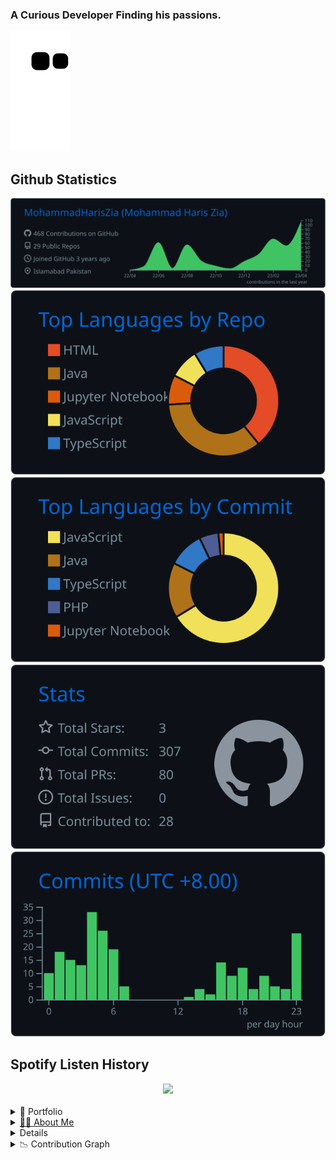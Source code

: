 <h3>A Curious Developer Finding his passions.</h3>

<a href="https://github.com/MohammadHarisZia">
    <img  src="https://github.com/MohammadHarisZia/MohammadHarisZia/raw/output/github-contribution-grid-snake.svg" alt="snake" />
</a>


## Github Statistics
<div align="center">
  <a href="https://github.com/MohammadHarisZia/MohammadHarisZia/blob/main/profile-summary-card-output/github_dark/0-profile-details.svg">
    <img src="https://github.com/MohammadHarisZia/MohammadHarisZia/blob/main/profile-summary-card-output/github_dark/0-profile-details.svg" alt="Mohammad Haris Zia Profile Card">
  </a>
  <a href="https://github.com/MohammadHarisZia/MohammadHarisZia/blob/main/profile-summary-card-output/github_dark/1-repos-per-language.svg">
    <img src="https://github.com/MohammadHarisZia/MohammadHarisZia/blob/main/profile-summary-card-output/github_dark/1-repos-per-language.svg" alt="Mohammad Haris Zia Profile Card">
  </a>
  <a href="https://github.com/MohammadHarisZia/MohammadHarisZia/blob/main/profile-summary-card-output/github_dark/2-most-commit-language.svg">
    <img src="https://github.com/MohammadHarisZia/MohammadHarisZia/blob/main/profile-summary-card-output/github_dark/2-most-commit-language.svg" alt="Mohammad Haris Zia Profile Card">
  </a>
  <a href="https://github.com/MohammadHarisZia/MohammadHarisZia/blob/main/profile-summary-card-output/github_dark/3-stats.svg">
    <img src="https://github.com/MohammadHarisZia/MohammadHarisZia/blob/main/profile-summary-card-output/github_dark/3-stats.svg" alt="Mohammad Haris Zia Profile Card">
  </a>
  <a href="https://github.com/MohammadHarisZia/MohammadHarisZia/blob/main/profile-summary-card-output/github_dark/4-productive-time.svg">
    <img src="https://github.com/MohammadHarisZia/MohammadHarisZia/blob/main/profile-summary-card-output/github_dark/4-productive-time.svg" alt="Mohammad Haris Zia Profile Card">
  </a>
</div>  
    

## Spotify Listen History
<div align="center">
    <img src="https://spotify-github-profile.vercel.app/api/view?   uid=ckyxmux1folfh6g5l0cm783kg&cover_image=true&theme=default&show_offline=false&background_color=121212&interchange=false&bar_color=53b14f&bar_color_cover=false" />
</div>  

<br/>  




 <details>
  <summary>🚀 Portfolio</summary>    
<a href="https://mohammadhariszia.vercel.app">
<img src="https://github.com/MohammadHarisZia/MohammadHarisZia/blob/main/assets/introduction.gif" alt="Hi, I'm Haris 👋 I'm a 🚀 Software developer 🚀 I ❤️ building products">
</details>
  
<details>
  <summary>😶‍🌫️ About Me</summary>     
    <div>
    <h2 align="center">😶‍🌫️ About Me</h2>
        <p>🔭 I’m currently working on <b>Typescript, Next JS</b></p>
        <p>🌱 I’m currently learning best practices of <b>Full Stack Development</b></p>
        <p>💬 Ask me about <b>Full Stack Product Developement, Machine learning and UX</b></p>
        <p>📄 Know about my experiences [https://drive.google.com/file/d/19lEMsAypkUBNhw0gAM24w0DKIapjyaaX/view?usp=sharing](https://drive.google.com/file/d/19lEMsAypkUBNhw0gAM24w0DKIapjyaaX/view?usp=sharing)</p>
        <p>⚡ Fun fact <b>I think I can do it all</b></p>
    </div>
 </details>


<details>
  <summary>🤖 Details</summary>     

<h3 align="left">Connect with me:</h3>
<p align="left">
<a href="https://codepen.io/mohammadhariszia" target="blank"><img align="center" src="https://raw.githubusercontent.com/rahuldkjain/github-profile-readme-generator/master/src/images/icons/Social/codepen.svg" alt="https://codepen.io/mohammadhariszia" height="30" width="40" /></a>
<a href="https://twitter.com/mohammadharisz2" target="blank"><img align="center" src="https://raw.githubusercontent.com/rahuldkjain/github-profile-readme-generator/master/src/images/icons/Social/twitter.svg" alt="mohammadharisz2" height="30" width="40" /></a>
<a href="https://www.linkedin.com/in/mohammad-haris-zia-9928831b2/" target="blank"><img align="center" src="https://raw.githubusercontent.com/rahuldkjain/github-profile-readme-generator/master/src/images/icons/Social/linked-in-alt.svg" alt="https://www.linkedin.com/in/mohammad-haris-zia-9928831b2/" height="30" width="40" /></a>
<a href="https://www.behance.net/muhammazia4" target="blank"><img align="center" src="https://raw.githubusercontent.com/rahuldkjain/github-profile-readme-generator/master/src/images/icons/Social/behance.svg" alt="https://www.behance.net/muhammazia4" height="30" width="40" /></a>
</p>

<h3 align="left">Languages and Tools:</h3>
<p align="left"> <a href="https://getbootstrap.com" target="_blank" rel="noreferrer"> <img src="https://raw.githubusercontent.com/devicons/devicon/master/icons/bootstrap/bootstrap-plain-wordmark.svg" alt="bootstrap" width="40" height="40"/> </a> <a href="https://www.w3schools.com/cpp/" target="_blank" rel="noreferrer"> <img src="https://raw.githubusercontent.com/devicons/devicon/master/icons/cplusplus/cplusplus-original.svg" alt="cplusplus" width="40" height="40"/> </a> <a href="https://www.w3schools.com/css/" target="_blank" rel="noreferrer"> <img src="https://raw.githubusercontent.com/devicons/devicon/master/icons/css3/css3-original-wordmark.svg" alt="css3" width="40" height="40"/> </a> <a href="https://expressjs.com" target="_blank" rel="noreferrer"> <img src="https://raw.githubusercontent.com/devicons/devicon/master/icons/express/express-original-wordmark.svg" alt="express" width="40" height="40"/> </a> <a href="https://www.figma.com/" target="_blank" rel="noreferrer"> <img src="https://www.vectorlogo.zone/logos/figma/figma-icon.svg" alt="figma" width="40" height="40"/> </a> <a href="https://flask.palletsprojects.com/" target="_blank" rel="noreferrer"> <img src="https://www.vectorlogo.zone/logos/pocoo_flask/pocoo_flask-icon.svg" alt="flask" width="40" height="40"/> </a> <a href="https://git-scm.com/" target="_blank" rel="noreferrer"> <img src="https://www.vectorlogo.zone/logos/git-scm/git-scm-icon.svg" alt="git" width="40" height="40"/> </a> <a href="https://www.w3.org/html/" target="_blank" rel="noreferrer"> <img src="https://raw.githubusercontent.com/devicons/devicon/master/icons/html5/html5-original-wordmark.svg" alt="html5" width="40" height="40"/> </a> <a href="https://www.adobe.com/in/products/illustrator.html" target="_blank" rel="noreferrer"> <img src="https://www.vectorlogo.zone/logos/adobe_illustrator/adobe_illustrator-icon.svg" alt="illustrator" width="40" height="40"/> </a> <a href="https://www.java.com" target="_blank" rel="noreferrer"> <img src="https://raw.githubusercontent.com/devicons/devicon/master/icons/java/java-original.svg" alt="java" width="40" height="40"/> </a> <a href="https://developer.mozilla.org/en-US/docs/Web/JavaScript" target="_blank" rel="noreferrer"> <img src="https://raw.githubusercontent.com/devicons/devicon/master/icons/javascript/javascript-original.svg" alt="javascript" width="40" height="40"/> </a> <a href="https://laravel.com/" target="_blank" rel="noreferrer"> <img src="https://raw.githubusercontent.com/devicons/devicon/master/icons/laravel/laravel-plain-wordmark.svg" alt="laravel" width="40" height="40"/> </a> <a href="https://www.linux.org/" target="_blank" rel="noreferrer"> <img src="https://raw.githubusercontent.com/devicons/devicon/master/icons/linux/linux-original.svg" alt="linux" width="40" height="40"/> </a> <a href="https://www.mongodb.com/" target="_blank" rel="noreferrer"> <img src="https://raw.githubusercontent.com/devicons/devicon/master/icons/mongodb/mongodb-original-wordmark.svg" alt="mongodb" width="40" height="40"/> </a> <a href="https://www.mysql.com/" target="_blank" rel="noreferrer"> <img src="https://raw.githubusercontent.com/devicons/devicon/master/icons/mysql/mysql-original-wordmark.svg" alt="mysql" width="40" height="40"/> </a> <a href="https://nodejs.org" target="_blank" rel="noreferrer"> <img src="https://raw.githubusercontent.com/devicons/devicon/master/icons/nodejs/nodejs-original-wordmark.svg" alt="nodejs" width="40" height="40"/> </a> <a href="https://www.oracle.com/" target="_blank" rel="noreferrer"> <img src="https://raw.githubusercontent.com/devicons/devicon/master/icons/oracle/oracle-original.svg" alt="oracle" width="40" height="40"/> </a> <a href="https://pandas.pydata.org/" target="_blank" rel="noreferrer"> <img src="https://raw.githubusercontent.com/devicons/devicon/2ae2a900d2f041da66e950e4d48052658d850630/icons/pandas/pandas-original.svg" alt="pandas" width="40" height="40"/> </a> <a href="https://www.photoshop.com/en" target="_blank" rel="noreferrer"> <img src="https://raw.githubusercontent.com/devicons/devicon/master/icons/photoshop/photoshop-line.svg" alt="photoshop" width="40" height="40"/> </a> <a href="https://www.php.net" target="_blank" rel="noreferrer"> <img src="https://raw.githubusercontent.com/devicons/devicon/master/icons/php/php-original.svg" alt="php" width="40" height="40"/> </a> <a href="https://www.postgresql.org" target="_blank" rel="noreferrer"> <img src="https://raw.githubusercontent.com/devicons/devicon/master/icons/postgresql/postgresql-original-wordmark.svg" alt="postgresql" width="40" height="40"/> </a> <a href="https://www.python.org" target="_blank" rel="noreferrer"> <img src="https://raw.githubusercontent.com/devicons/devicon/master/icons/python/python-original.svg" alt="python" width="40" height="40"/> </a> <a href="https://reactjs.org/" target="_blank" rel="noreferrer"> <img src="https://raw.githubusercontent.com/devicons/devicon/master/icons/react/react-original-wordmark.svg" alt="react" width="40" height="40"/> </a> <a href="https://reactnative.dev/" target="_blank" rel="noreferrer"> <img src="https://reactnative.dev/img/header_logo.svg" alt="reactnative" width="40" height="40"/> </a> <a href="https://redux.js.org" target="_blank" rel="noreferrer"> <img src="https://raw.githubusercontent.com/devicons/devicon/master/icons/redux/redux-original.svg" alt="redux" width="40" height="40"/> </a> <a href="https://scikit-learn.org/" target="_blank" rel="noreferrer"> <img src="https://upload.wikimedia.org/wikipedia/commons/0/05/Scikit_learn_logo_small.svg" alt="scikit_learn" width="40" height="40"/> </a> <a href="https://seaborn.pydata.org/" target="_blank" rel="noreferrer"> <img src="https://seaborn.pydata.org/_images/logo-mark-lightbg.svg" alt="seaborn" width="40" height="40"/> </a> <a href="https://www.selenium.dev" target="_blank" rel="noreferrer"> <img src="https://raw.githubusercontent.com/detain/svg-logos/780f25886640cef088af994181646db2f6b1a3f8/svg/selenium-logo.svg" alt="selenium" width="40" height="40"/> </a> <a href="https://www.sqlite.org/" target="_blank" rel="noreferrer"> <img src="https://www.vectorlogo.zone/logos/sqlite/sqlite-icon.svg" alt="sqlite" width="40" height="40"/> </a> <a href="https://tailwindcss.com/" target="_blank" rel="noreferrer"> <img src="https://www.vectorlogo.zone/logos/tailwindcss/tailwindcss-icon.svg" alt="tailwind" width="40" height="40"/> </a> <a href="https://www.tensorflow.org" target="_blank" rel="noreferrer"> <img src="https://www.vectorlogo.zone/logos/tensorflow/tensorflow-icon.svg" alt="tensorflow" width="40" height="40"/> </a> <a href="https://www.adobe.com/products/xd.html" target="_blank" rel="noreferrer"> <img src="https://cdn.worldvectorlogo.com/logos/adobe-xd.svg" alt="xd" width="40" height="40"/> </a> </p>

</details>
 
 
 <details>
  <summary>📉 Contribution Graph</summary>   
  <a href="https://github.com/MohammadHarisZia/MohammadHarisZia/blob/main/profile-3d-contrib/profile-night-view.svg">
  <img src="https://github.com/MohammadHarisZia/MohammadHarisZia/blob/main/profile-3d-contrib/profile-night-view.svg" alt="Mohammad Haris Zia Contribution Graph">
  </a>
</details>





 


